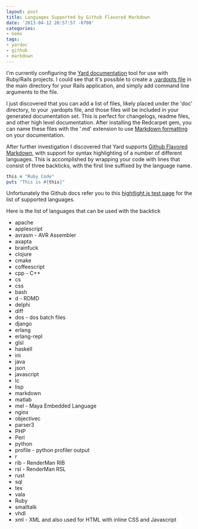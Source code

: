 ```yaml
---
layout: post
title: Languages Supported by Github Flavored Markdown
date: '2013-04-12 20:57:57 -0700'
categories:
- Gems
tags:
- yardoc
- github
- markdown
---
```


I'm currently configuring the [Yard documentation][1] tool for use with
Ruby/Rails projects. I could see that it's possible to create a
[.yardopts file][2] in the main directory for your Rails application, and
simply add command line arguments to the file.

I just discovered that you can add a list of files, likely placed under the
'doc' directory, to your .yardopts file, and those files will be included in
your generated documentation set. This is perfect for changelogs, readme
files, and other high level documentation. After installing the Redcarpet gem,
you can name these files with the '.md' extension to use
[Markdown formatting][3] on your documentation.

After further investigation I discovered that Yard supports
[Github Flavored Markdown][4], with support for syntax highlighting of a
number of different languages. This is accomplished by wrapping your code with
lines that consist of three backticks, with the first line suffixed by the
language name.

``` ruby
this = "Ruby Code"
puts "This is #{this}"
```

Unfortunately the Github docs refer you to this [hightlight.js test page][5]
for the list of supported languages.

Here is the list of languages that can be used with the backtick

* apache
* applescript
* avrasm - AVR Assembler
* axapta
* brainfuck
* clojure
* cmake
* coffeescript
* cpp - C++
* cs
* css
* bash
* d - RDMD
* delphi
* diff
* dos - dos batch files
* django
* erlang
* erlang-repl
* glsl
* haskell
* ini
* java
* json
* javascript
* lc
* lisp
* markdown
* matlab
* mel - Maya Embedded Language
* nginx
* objectivec
* parser3
* PHP
* Perl
* python
* profile - python profiler output
* r
* rib - RenderMan RIB
* rsl - RenderMan RSL
* rust
* sql
* tex
* vala
* Ruby
* smalltalk
* vhdl
* xml - XML and also used for HTML with inline CSS and Javascript

[1]: https://github.com/lsegal/yard
[2]: https://github.com/lsegal/yard/blob/master/.yardopts
[3]: http://daringfireball.net/projects/markdown/syntax
[4]: https://help.github.com/articles/github-flavored-markdown
[5]: http://softwaremaniacs.org/media/soft/highlight/test.html
